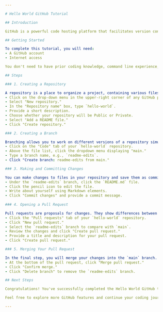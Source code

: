 ```yaml
---

# Hello World GitHub Tutorial

## Introduction

GitHub is a powerful code hosting platform that facilitates version control and collaboration. It allows individuals and teams to work on projects collaboratively from any location. This tutorial is designed to teach you essential GitHub concepts such as repositories, branches, commits, and pull requests. By following this guide, you will create your own Hello World repository and learn about GitHub's pull request workflow, a popular method for creating and reviewing code changes.

## Getting Started

To complete this tutorial, you will need:
- A GitHub account
- Internet access

You don't need to have prior coding knowledge, command line experience, or Git installation. If you encounter unfamiliar terms, you can refer to the glossary for explanations.

## Steps

### 1. Creating a Repository

A repository is a place to organize a project, containing various files, folders, and resources. Follow these steps to create your Hello World repository:
- Click on the drop-down menu in the upper-right corner of any GitHub page.
- Select "New repository."
- In the "Repository name" box, type `hello-world`.
- Provide a short description.
- Choose whether your repository will be Public or Private.
- Select "Add a README file."
- Click "Create repository."

### 2. Creating a Branch

Branching allows you to work on different versions of a repository simultaneously. By default, a repository has a main branch, but you can create additional branches for different features or edits. Here's how you can create a new branch:
- Click on the "Code" tab of your `hello-world` repository.
- Above the file list, click the dropdown menu displaying "main."
- Type a branch name, e.g., `readme-edits`.
- Click "Create branch: readme-edits from main."

### 3. Making and Committing Changes

You can make changes to files in your repository and save them as commits. Each commit has a message explaining the change. Here's how you can do it:
- Under the `readme-edits` branch, click the `README.md` file.
- Click the pencil icon to edit the file.
- Write about yourself using Markdown elements.
- Click "Commit changes" and provide a commit message.
  
### 4. Opening a Pull Request

Pull requests are proposals for changes. They show differences between your branch and the original. You can open a pull request for discussion even before the code is completed. Here's how you can do it:
- Click the "Pull requests" tab of your `hello-world` repository.
- Click "New pull request."
- Select the `readme-edits` branch to compare with `main`.
- Review the changes and click "Create pull request."
- Provide a title and description for your pull request.
- Click "Create pull request."

### 5. Merging Your Pull Request

In the final step, you will merge your changes into the `main` branch. Here's how:
- At the bottom of the pull request, click "Merge pull request."
- Click "Confirm merge."
- Click "Delete branch" to remove the `readme-edits` branch.

## Next Steps

Congratulations! You've successfully completed the Hello World GitHub tutorial. You have learned how to create a repository, manage branches, make commits, open pull requests, and merge changes. Your contributions are now reflected in your GitHub profile.

Feel free to explore more GitHub features and continue your coding journey!

---
```


